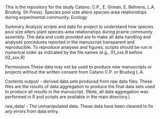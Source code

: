 This is the repository for the study
Catano, C.P., E. Grman, E. Behrens, L.A. Brudvig. (In Press). Species pool size alters species-area relationships during experimental community. Ecology

Summary
Analysis scripts and data for project to understand how species pool size alters plant species-area relationships during prairie community assembly. The data and code provided are to make all data handling and analyses procedures reported in the manuscript transparent and reproducible. To reproduce analyses and figures, scripts should be run in numerical order as indicated by the file names (e.g., 01_xxx.R before 02_xxx.R)  

Permissions
These data may not be used to produce new manuscripts or projects without the written consent from Catano C.P. or Brudvig L.A. 

Contents
output/ - derived data sets produced from raw data files. These files are the results of data aggregation to produce the final data sets used to produce all results in the manuscript. (Note, all data aggregation was performed in R and scripts are available in the main directory.)

raw_data/ - The unmanipulated data. These data have been cleaned to fix any errors from data entry.
